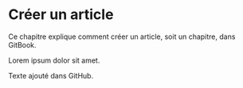 # Créer un article

Ce chapitre explique comment créer un article, soit un chapitre, dans GitBook.

Lorem ipsum dolor sit amet.

Texte ajouté dans GitHub.
